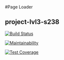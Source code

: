 #Page Loader

## project-lvl3-s238

[![Build Status](https://travis-ci.org/exces-s/project-lvl1-s168.svg?branch=master)](https://travis-ci.org/exces-s/project-lvl1-s168)

[![Maintainability](https://api.codeclimate.com/v1/badges/fc9e5e1e8d7ea431cc4a/maintainability)](https://codeclimate.com/github/exces-s/project-lvl3-s238/maintainability)

[![Test Coverage](https://api.codeclimate.com/v1/badges/fc9e5e1e8d7ea431cc4a/test_coverage)](https://codeclimate.com/github/exces-s/project-lvl3-s238/test_coverage)
